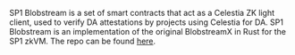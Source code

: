 SP1 Blobstream is a set of smart contracts that act as a Celestia ZK light client, used to verify DA attestations by projects using Celestia for DA. SP1 Blobstream is an implementation of the original BlobstreamX in Rust for the SP1 zkVM. The repo can be found [here](https://github.com/succinctlabs/sp1-blobstream/tree/main).